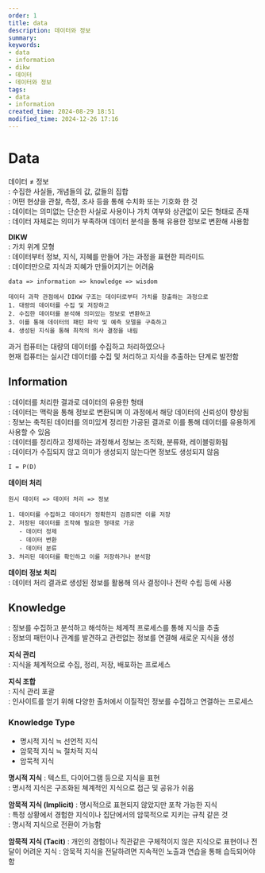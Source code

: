 ```yaml
---
order: 1
title: data
description: 데이터와 정보
summary:
keywords:
- data
- information
- dikw
- 데이터
- 데이터와 정보
tags:
- data
- information
created_time: 2024-08-29 18:51
modified_time: 2024-12-26 17:16
---
```


# Data
데이터 ≠ 정보  
: 수집한 사실들, 개념들의 값, 값들의 집합  
: 어떤 현상을 관찰, 측정, 조사 등을 통해 수치화 또는 기호화 한 것  
: 데이터는 의미없는 단순한 사실로 사용이나 가치 여부와 상관없이 모든 형태로 존재  
: 데이터 자체로는 의미가 부족하며 데이터 분석을 통해 유용한 정보로 변환해 사용함  

**DIKW**  
: 가치 위계 모형  
: 데이터부터 정보, 지식, 지혜를 만들어 가는 과정을 표현한 피라미드  
: 데이터만으로 지식과 지혜가 만들어지기는 어려움  

```
data => information => knowledge => wisdom

데이터 과학 관점에서 DIKW 구조는 데이터로부터 가치를 창출하는 과정으로 
1. 대량의 데이터를 수집 및 저장하고 
2. 수집한 데이터를 분석해 의미있는 정보로 변환하고 
3. 이를 통해 데이터의 패턴 파악 및 예측 모델을 구축하고
4. 생성된 지식을 통해 최적의 의사 결정을 내림 
```

과거 컴퓨터는 대량의 데이터를 수집하고 처리하였으나  
현재 컴퓨터는 실시간 데이터를 수집 및 처리하고 지식을 추출하는 단계로 발전함



## Information
: 데이터를 처리한 결과로 데이터의 유용한 형태  
: 데이터는 맥락을 통해 정보로 변환되며 이 과정에서 해당 데이터의 신뢰성이 향상됨  
: 정보는 축적된 데이터를 의미있게 정리한 가공된 결과로 이를 통해 데이터를 유용하게 사용할 수 있음  
: 데이터를 정리하고 정제하는 과정해서 정보는 조직화, 분류화, 레이블링화됨  
: 데이터가 수집되지 않고 의미가 생성되지 않는다면 정보도 생성되지 않음  

`I = P(D)`  


**데이터 처리**
```
원시 데이터 => 데이터 처리 => 정보

1. 데이터를 수집하고 데이터가 정확한지 검증되면 이를 저장
2. 저장된 데이터를 조작해 필요한 형태로 가공
   - 데이터 정제
   - 데이터 변환
   - 데이터 분류
3. 처리된 데이터를 확인하고 이를 저장하거나 분석함
```

**데이터 정보 처리**  
: 데이터 처리 결과로 생성된 정보를 활용해 의사 결정이나 전략 수립 등에 사용  



## Knowledge
: 정보를 수집하고 분석하고 해석하는 체계적 프로세스를 통해 지식을 추출  
: 정보의 패턴이나 관계를 발견하고 관련없는 정보를 연결해 새로운 지식을 생성  


**지식 관리**  
: 지식을 체계적으로 수집, 정리, 저장, 배포하는 프로세스  

**지식 조합**  
: 지식 관리 포괄  
: 인사이트를 얻기 위해 다양한 출처에서 이질적인 정보를 수집하고 연결하는 프로세스  



### Knowledge Type

- 명시적 지식 ≒ 선언적 지식 
- 암묵적 지식 ≒ 절차적 지식
- 암묵적 지식


**명시적 지식**
: 텍스트, 다이어그램 등으로 지식을 표현  
: 명시적 지식은 구조화된 쳬계적인 지식으로 접근 및 공유가 쉬움

**암묵적 지식 (Implicit)**
: 명시적으로 표현되지 않았지만 포착 가능한 지식  
: 특정 상황에서 경험한 지식이나 집단에서의 암묵적으로 지키는 규칙 같은 것  
: 명시적 지식으로 전환이 가능함

**암묵적 지식 (Tacit)**
: 개인의 경험이나 직관같은 구체적이지 않은 지식으로 표현이나 전달이 어려운 지식
: 암묵적 지식을 전달하려면 지속적인 노출과 연습을 통해 습득되어야함